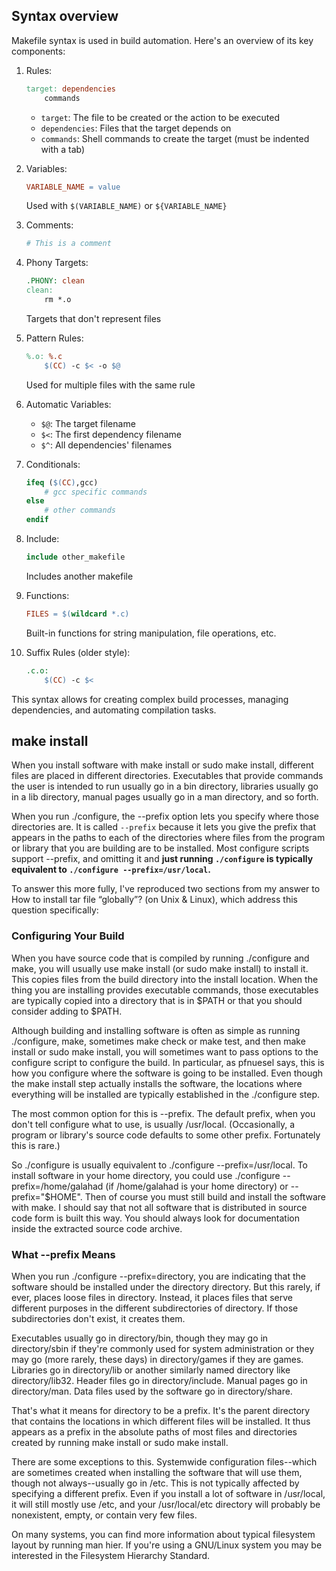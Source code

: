 

## Syntax overview

Makefile syntax is used in build automation. Here's an overview of its key components:

1. Rules:
   ```makefile
   target: dependencies
       commands
   ```
   - `target`: The file to be created or the action to be executed
   - `dependencies`: Files that the target depends on
   - `commands`: Shell commands to create the target (must be indented with a tab)

2. Variables:
   ```makefile
   VARIABLE_NAME = value
   ```
   Used with `$(VARIABLE_NAME)` or `${VARIABLE_NAME}`

3. Comments:
   ```makefile
   # This is a comment
   ```

4. Phony Targets:
   ```makefile
   .PHONY: clean
   clean:
       rm *.o
   ```
   Targets that don't represent files

5. Pattern Rules:
   ```makefile
   %.o: %.c
       $(CC) -c $< -o $@
   ```
   Used for multiple files with the same rule

6. Automatic Variables:
   - `$@`: The target filename
   - `$<`: The first dependency filename
   - `$^`: All dependencies' filenames

7. Conditionals:
   ```makefile
   ifeq ($(CC),gcc)
       # gcc specific commands
   else
       # other commands
   endif
   ```

8. Include:
   ```makefile
   include other_makefile
   ```
   Includes another makefile

9. Functions:
   ```makefile
   FILES = $(wildcard *.c)
   ```
   Built-in functions for string manipulation, file operations, etc.

10. Suffix Rules (older style):
    ```makefile
    .c.o:
        $(CC) -c $<
    ```

This syntax allows for creating complex build processes, managing dependencies, and automating compilation tasks.

## make install

When you install software with make install or sudo make install, different files are placed in different directories. Executables that provide commands the user is intended to run usually go in a bin directory, libraries usually go in a lib directory, manual pages usually go in a man directory, and so forth.

When you run ./configure, the --prefix option lets you specify where those directories are. It is called `--prefix` because it lets you give the prefix that appears in the paths to each of the directories where files from the program or library that you are building are to be installed. Most configure scripts support --prefix, and omitting it and 
**just running `./configure` is typically equivalent to `./configure --prefix=/usr/local`.**

To answer this more fully, I've reproduced two sections from my answer to How to install tar file “globally”? (on Unix & Linux), which address this question specifically:

### Configuring Your Build
When you have source code that is compiled by running ./configure and make, you will usually use make install (or sudo make install) to install it. This copies files from the build directory into the install location. When the thing you are installing provides executable commands, those executables are typically copied into a directory that is in $PATH or that you should consider adding to $PATH.

Although building and installing software is often as simple as running ./configure, make, sometimes make check or make test, and then make install or sudo make install, you will sometimes want to pass options to the configure script to configure the build. In particular, as pfnuesel says, this is how you configure where the software is going to be installed. Even though the make install step actually installs the software, the locations where everything will be installed are typically established in the ./configure step.

The most common option for this is --prefix. The default prefix, when you don't tell configure what to use, is usually /usr/local. (Occasionally, a program or library's source code defaults to some other prefix. Fortunately this is rare.)

So ./configure is usually equivalent to ./configure --prefix=/usr/local. To install software in your home directory, you could use ./configure --prefix=/home/galahad (if /home/galahad is your home directory) or --prefix="$HOME". Then of course you must still build and install the software with make. I should say that not all software that is distributed in source code form is built this way. You should always look for documentation inside the extracted source code archive.

### What --prefix Means
When you run ./configure --prefix=directory, you are indicating that the software should be installed under the directory directory. But this rarely, if ever, places loose files in directory. Instead, it places files that serve different purposes in the different subdirectories of directory. If those subdirectories don't exist, it creates them.

Executables usually go in directory/bin, though they may go in directory/sbin if they're commonly used for system administration or they may go (more rarely, these days) in directory/games if they are games. Libraries go in directory/lib or another similarly named directory like directory/lib32. Header files go in directory/include. Manual pages go in directory/man. Data files used by the software go in directory/share.

That's what it means for directory to be a prefix. It's the parent directory that contains the locations in which different files will be installed. It thus appears as a prefix in the absolute paths of most files and directories created by running make install or sudo make install.

There are some exceptions to this. Systemwide configuration files--which are sometimes created when installing the software that will use them, though not always--usually go in /etc. This is not typically affected by specifying a different prefix. Even if you install a lot of software in /usr/local, it will still mostly use /etc, and your /usr/local/etc directory will probably be nonexistent, empty, or contain very few files.

On many systems, you can find more information about typical filesystem layout by running man hier. If you're using a GNU/Linux system you may be interested in the Filesystem Hierarchy Standard.

